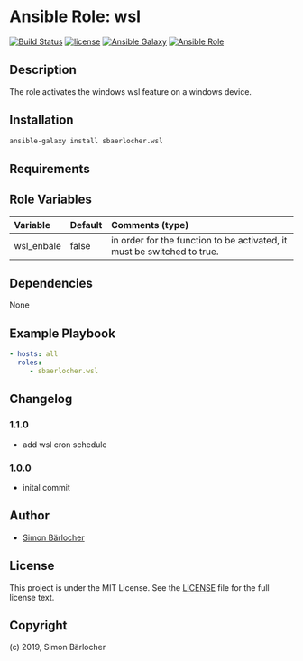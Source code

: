 # Ansible Role: wsl

[![Build Status](https://img.shields.io/travis-ci/sbaerlocher/ansible.wsl.svg?branch=master&style=popout-square)](https://travis-ci.org/sbaerlocher/ansible.wsl) [![license](https://img.shields.io/github/license/mashape/apistatus.svg?style=popout-square)](https://sbaerlo.ch/licence) [![Ansible Galaxy](http://img.shields.io/badge/ansible--galaxy-wsl-blue.svg?style=popout-square)](https://galaxy.ansible.com/sbaerlocher/wsl) [![Ansible Role](https://img.shields.io/ansible/role/d/339979.svg?style=popout-square)](https://galaxy.ansible.com/sbaerlocher/wsl)

## Description

The role activates the windows wsl feature on a windows device.

## Installation

```bash
ansible-galaxy install sbaerlocher.wsl
```

## Requirements

## Role Variables

| Variable             | Default     | Comments (type)                                   |
| :---                 | :---        | :---                                              |
| wsl_enbale | false | in order for the function to be activated, it must be switched to true. |

## Dependencies

None

## Example Playbook

```yml
- hosts: all
  roles:
     - sbaerlocher.wsl
```

## Changelog

### 1.1.0

* add wsl cron schedule

### 1.0.0

* inital commit

## Author

* [Simon Bärlocher](https://sbaerlocher.ch)

## License

This project is under the MIT License. See the [LICENSE](https://sbaerlo.ch/licence) file for the full license text.

## Copyright

(c) 2019, Simon Bärlocher
